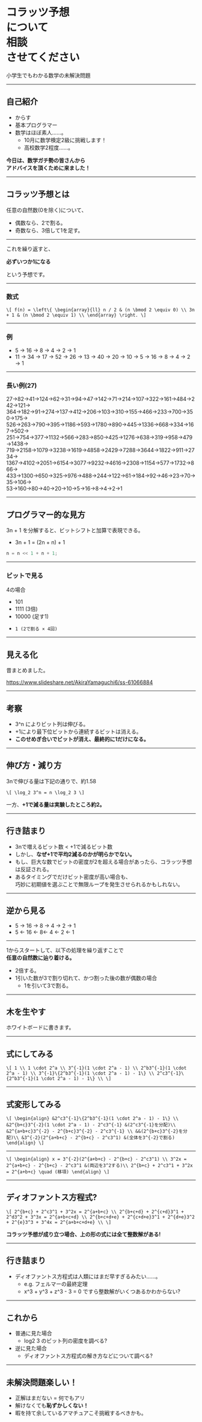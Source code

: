 # コラッツ予想<br>について<br>相談<br>させてください

小学生でもわかる数学の未解決問題

---

## 自己紹介

* からす
* 基本プログラマー
* 数学はほぼ素人……。
    * 10月に数学検定2級に挑戦します！
    * 高校数学2程度……。

**今日は、数学ガチ勢の皆さんから<br>アドバイスを頂くために来ました！**

---

## コラッツ予想とは

任意の自然数(0を除く)について、

- 偶数なら、2で割る。
- 奇数なら、3倍して1を足す。

---

これを繰り返すと、

**必ずいつか1になる**

という予想です。

---

### 数式

`\[
f(n) = \left\{
\begin{array}{ll}
n / 2 & (n \bmod 2 \equiv 0) \\
3n + 1 & (n \bmod 2 \equiv 1) \\
\end{array}
\right.
\]`

---

### 例

- 5 → 16 → 8 → 4 → 2 → 1
- 11 → 34 → 17 → 52 → 26 → 13 → 40 → 20 → 10 → 5 → 16 → 8 → 4 → 2 → 1

---

### 長い例(27)

27→82→41→124→62→31→94→47→142→71→214→107→322→161→484→242→121→<br>
364→182→91→274→137→412→206→103→310→155→466→233→700→350→175→<br>
526→263→790→395→1186→593→1780→890→445→1336→668→334→167→502→<br>
251→754→377→1132→566→283→850→425→1276→638→319→958→479→1438→<br>
719→2158→1079→3238→1619→4858→2429→7288→3644→1822→911→2734→<br>
1367→4102→2051→6154→3077→9232→4616→2308→1154→577→1732→866→<br>
433→1300→650→325→976→488→244→122→61→184→92→46→23→70→35→106→<br>
53→160→80→40→20→10→5→16→8→4→2→1

---

## プログラマー的な見方

3n + 1 を分解すると、ビットシフトと加算で表現できる。

- 3n + 1 = (2n + n) + 1

```d
n = n << 1 + n + 1;
```

---

### ビットで見る

4の場合

-   101
-  1111 (3倍)
- 10000 (足す1)
-     1 (2で割る × 4回)

---

## 見える化

昔まとめました。

https://www.slideshare.net/AkiraYamaguchi6/ss-61066884

---

## 考察

- 3^n によりビット列は伸びる。
- +1により最下位ビットから連続するビットは消える。
- **このせめぎ合いでビットが消え、最終的に1だけになる。**

---

## 伸び方・減り方

3nで伸びる量は下記の通りで、約1.58

`\[
\log_2 3^n = n \log_2 3
\]`

一方、**+1で減る量は実験したところ約2。**

---

## 行き詰まり

- 3nで増えるビット数 < +1で減るビット数
- しかし、**なぜ+1で平均2減るのかが明らかでない。**
- もし、巨大な数でビットの密度が2を超える場合があったら、コラッツ予想は反証される。
- あるタイミングでだけビット密度が高い場合も、<br>巧妙に初期値を選ぶことで無限ループを発生させられるかもしれない。

---

## 逆から見る

- 5 → 16 → 8 → 4 → 2 → 1
- 5 ←  16 ←  8←  4 ←  2 ←  1

---

1からスタートして、以下の処理を繰り返すことで<br>
**任意の自然数に辿り着ける。**

- 2倍する。
- 1引いた数が3で割り切れて、かつ割った後の数が偶数の場合
    - 1を引いて3で割る。

---

## 木を生やす

ホワイトボードに書きます。

---

## 式にしてみる

`\[
1 \\
1 \cdot 2^a \\
3^{-1}(1 \cdot 2^a - 1) \\
2^b3^{-1}(1 \cdot 2^a - 1) \\
3^{-1}\{2^b3^{-1}(1 \cdot 2^a - 1) - 1\} \\
2^c3^{-1}\{2^b3^{-1}(1 \cdot 2^a - 1) - 1\} \\
\]`

---

## 式変形してみる

`\[
\begin{align}
&2^c3^{-1}\{2^b3^{-1}(1 \cdot 2^a - 1) - 1\} \\
&2^{b+c}3^{-2}(1 \cdot 2^a - 1) - 2^c3^{-1} &(2^c3^{-1}を分配)\\
&2^{a+b+c}3^{-2} - 2^{b+c}3^{-2} - 2^c3^{-1} \\
&&(2^{b+c}3^{-2}を分配)\\
&3^{-2}(2^{a+b+c} - 2^{b+c} - 2^c3^1) &(全体を3^{-2}で割る)
\end{align}
\]`

---

`\[
\begin{align}
x = 3^{-2}(2^{a+b+c} - 2^{b+c} - 2^c3^1) \\
3^2x = 2^{a+b+c} - 2^{b+c} - 2^c3^1 &(両辺を3^2する)\\
2^{b+c} + 2^c3^1 + 3^2x = 2^{a+b+c} \quad (移項)
\end{align}
\]`

---

## ディオファントス方程式?

`\[
2^{b+c} + 2^c3^1 + 3^2x = 2^{a+b+c} \\
2^{b+c+d} + 2^{c+d}3^1 + 2^d3^2 + 3^3x = 2^{a+b+c+d} \\
2^{b+c+d+e} + 2^{c+d+e}3^1 + 2^{d+e}3^2 + 2^{e}3^3 + 3^4x = 2^{a+b+c+d+e} \\
\]`

**コラッツ予想が成り立つ場合、上の形の式には全て整数解がある!**

---

## 行き詰まり

- ディオファントス方程式は人類にはまだ早すぎるみたい……。
    - e.g. フェルマーの最終定理
    - x^3 + y^3 + z^3 - 3 = 0 ですら整数解がいくつあるかわからない?

---

## これから

- 普通に見た場合
    - log2 3 のビット列の密度を調べる?
- 逆に見た場合
    - ディオファントス方程式の解き方などについて調べる?

---

## 未解決問題楽しい！

- 正解はまだない = 何でもアリ
- 解けなくても**恥ずかしくない！**
- 暇を持て余しているアマチュアこそ挑戦するべきかも。

